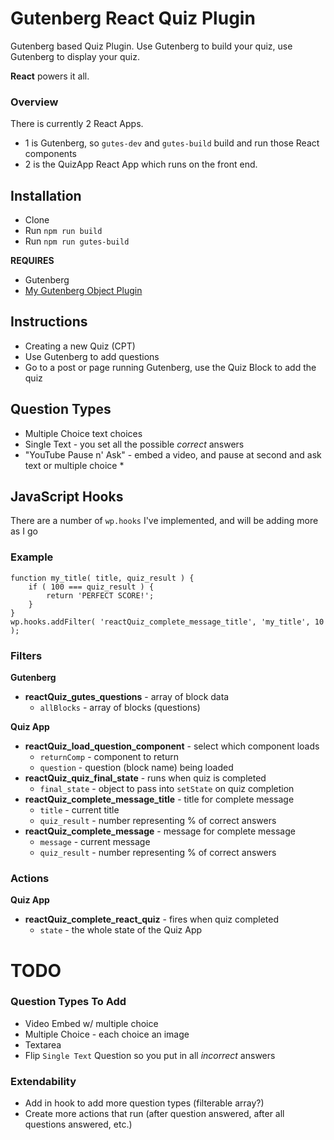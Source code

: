 # Gutenberg React Quiz Plugin
Gutenberg based Quiz Plugin. Use Gutenberg to build your quiz, use Gutenberg to display your quiz.
  
__React__ powers it all.

### Overview
There is currently 2 React Apps. 
* 1 is Gutenberg, so `gutes-dev` and `gutes-build` build and run those React components
* 2 is the QuizApp React App which runs on the front end.

## Installation
* Clone
* Run `npm run build`
* Run `npm run gutes-build` 

__REQUIRES__
* Gutenberg
* [My Gutenberg Object Plugin](https://github.com/royboy789/gutenberg-object-plugin/)

## Instructions
* Creating a new Quiz (CPT)
* Use Gutenberg to add questions 
* Go to a post or page running Gutenberg, use the Quiz Block to add the quiz

## Question Types
* Multiple Choice text choices
* Single Text - you set all the possible _correct_ answers
* "YouTube Pause n' Ask" - embed a video, and pause at second and ask text or multiple choice
  * 

## JavaScript Hooks
There are a number of `wp.hooks` I've implemented, and will be adding more as I go

### Example
```
function my_title( title, quiz_result ) {
    if ( 100 === quiz_result ) {
        return 'PERFECT SCORE!';
    }
}
wp.hooks.addFilter( 'reactQuiz_complete_message_title', 'my_title', 10 );
```

### Filters
__Gutenberg__
* __reactQuiz_gutes_questions__ - array of block data
  * `allBlocks` - array of blocks (questions)

__Quiz App__
* __reactQuiz_load_question_component__ - select which component loads
  * `returnComp` - component to return 
  * `question` - question (block name) being loaded
* __reactQuiz_quiz_final_state__ - runs when quiz is completed
  * `final_state` - object to pass into `setState` on quiz completion
* __reactQuiz_complete_message_title__ - title for complete message
  * `title` - current title
  * `quiz_result` - number representing % of correct answers
* __reactQuiz_complete_message__ - message for complete message
  * `message` - current message
  * `quiz_result` - number representing % of correct answers
  
### Actions
__Quiz App__
* __reactQuiz_complete_react_quiz__ - fires when quiz completed
  * `state` - the whole state of the Quiz App

# TODO

### Question Types To Add
* Video Embed w/ multiple choice
* Multiple Choice - each choice an image
* Textarea
* Flip `Single Text` Question so you put in all _incorrect_ answers

### Extendability
* Add in hook to add more question types (filterable array?)
* Create more actions that run (after question answered, after all questions answered, etc.)
